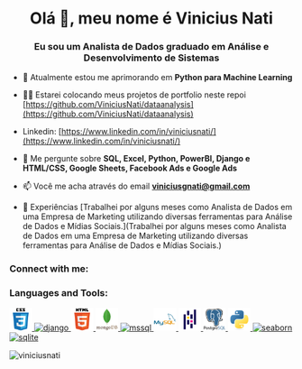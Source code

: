 <h1 align="center">Olá 👋, meu nome é Vinicius Nati</h1>
<h3 align="center">Eu sou um Analista de Dados graduado em Análise e Desenvolvimento de Sistemas</h3>

- 🌱 Atualmente estou me aprimorando em **Python para Machine Learning**

- 👨‍💻 Estarei colocando meus projetos de portfolio neste repoi [https://github.com/ViniciusNati/dataanalysis](https://github.com/ViniciusNati/dataanalysis)

- Linkedin: [https://www.linkedin.com/in/viniciusnati/](https://www.linkedin.com/in/viniciusnati/)

- 💬 Me pergunte sobre **SQL, Excel, Python, PowerBI, Django e HTML/CSS, Google Sheets, Facebook Ads e Google Ads**

- 📫 Você me acha através do email **viniciusgnati@gmail.com**

- 📄 Experiências [Trabalhei por alguns meses como Analista de Dados em uma Empresa de Marketing utilizando diversas ferramentas para Análise de Dados e Mídias Sociais.](Trabalhei por alguns meses como Analista de Dados em uma Empresa de Marketing utilizando diversas ferramentas para Análise de Dados e Mídias Sociais.)

<h3 align="left">Connect with me:</h3>
<p align="left">
</p>

<h3 align="left">Languages and Tools:</h3>
<p align="left"> <a href="https://www.w3schools.com/css/" target="_blank" rel="noreferrer"> <img src="https://raw.githubusercontent.com/devicons/devicon/master/icons/css3/css3-original-wordmark.svg" alt="css3" width="40" height="40"/> </a> <a href="https://www.djangoproject.com/" target="_blank" rel="noreferrer"> <img src="https://cdn.worldvectorlogo.com/logos/django.svg" alt="django" width="40" height="40"/> </a> <a href="https://www.w3.org/html/" target="_blank" rel="noreferrer"> <img src="https://raw.githubusercontent.com/devicons/devicon/master/icons/html5/html5-original-wordmark.svg" alt="html5" width="40" height="40"/> </a> <a href="https://www.mongodb.com/" target="_blank" rel="noreferrer"> <img src="https://raw.githubusercontent.com/devicons/devicon/master/icons/mongodb/mongodb-original-wordmark.svg" alt="mongodb" width="40" height="40"/> </a> <a href="https://www.microsoft.com/en-us/sql-server" target="_blank" rel="noreferrer"> <img src="https://www.svgrepo.com/show/303229/microsoft-sql-server-logo.svg" alt="mssql" width="40" height="40"/> </a> <a href="https://www.mysql.com/" target="_blank" rel="noreferrer"> <img src="https://raw.githubusercontent.com/devicons/devicon/master/icons/mysql/mysql-original-wordmark.svg" alt="mysql" width="40" height="40"/> </a> <a href="https://pandas.pydata.org/" target="_blank" rel="noreferrer"> <img src="https://raw.githubusercontent.com/devicons/devicon/2ae2a900d2f041da66e950e4d48052658d850630/icons/pandas/pandas-original.svg" alt="pandas" width="40" height="40"/> </a> <a href="https://www.postgresql.org" target="_blank" rel="noreferrer"> <img src="https://raw.githubusercontent.com/devicons/devicon/master/icons/postgresql/postgresql-original-wordmark.svg" alt="postgresql" width="40" height="40"/> </a> <a href="https://www.python.org" target="_blank" rel="noreferrer"> <img src="https://raw.githubusercontent.com/devicons/devicon/master/icons/python/python-original.svg" alt="python" width="40" height="40"/> </a> <a href="https://seaborn.pydata.org/" target="_blank" rel="noreferrer"> <img src="https://seaborn.pydata.org/_images/logo-mark-lightbg.svg" alt="seaborn" width="40" height="40"/> </a> <a href="https://www.sqlite.org/" target="_blank" rel="noreferrer"> <img src="https://www.vectorlogo.zone/logos/sqlite/sqlite-icon.svg" alt="sqlite" width="40" height="40"/> </a> </p>

<p><img align="center" src="https://github-readme-stats.vercel.app/api/top-langs?username=viniciusnati&show_icons=true&locale=en&layout=compact" alt="viniciusnati" /></p>
